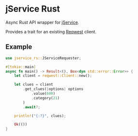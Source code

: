 # jService Rust

Async Rust API wrapper for [jService](https://jservice.io/).

Provides a trait for an existing
[Reqwest](https://github.com/seanmonstar/reqwest) client.

## Example

```rust
use jservice_rs::JServiceRequester;

#[tokio::main]
async fn main() -> Result<(), Box<dyn std::error::Error>> {
    let client = reqwest::Client::new();

    let clues = client
        .get_clues(|options| options
            .value(600)
            .category(21)
        )
        .await?;

    println!("{:?}", clues);

    Ok(())
}
```

